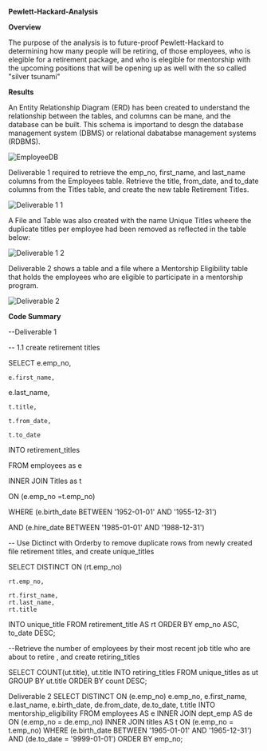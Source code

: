 **Pewlett-Hackard-Analysis**


**Overview**

The purpose of the analysis is to future-proof Pewlett-Hackard to determining how many people will be retiring, of those employees, who is elegible for a retirement package, and who is elegible for mentorship with the upcoming positions that will be opening up as well with the so called "silver tsunami"

**Results**

An Entity Relationship Diagram (ERD) has been created to understand the relationship between the tables, and columns can be mane, and the database can be built.  This schema is importand to desgn the database management system (DBMS) or relational dabatabse management systems (RDBMS).

![EmployeeDB](https://user-images.githubusercontent.com/111101012/205426280-9c278c8a-d7a0-4cc6-b66a-6fb4bdff114d.png)

Deliverable 1 required to retrieve the emp_no, first_name, and last_name columns from the Employees table. Retrieve the title, from_date, and to_date columns from the Titles table, and create the new table Retirement Titles. 

![Deliverable 1 1](https://user-images.githubusercontent.com/111101012/205426248-4f25221e-1961-4c07-be6e-7e518e23a7c5.png)

A File and Table was also created with the name Unique Titles  wheere the duplicate titles per employee had been removed as reflected in the table below:

![Deliverable 1 2](https://user-images.githubusercontent.com/111101012/205426260-00bfc094-7cd2-4091-b7a0-94f1a24824e7.png)

Deliverable 2 shows a table and a file where a Mentorship Eligibility table that holds the employees who are eligible to participate in a mentorship program.

![Deliverable 2](https://user-images.githubusercontent.com/111101012/205426263-e49d3c4f-d59d-4ef4-b12c-5a75cffee8d1.png)

**Code Summary**

--Deliverable 1 

-- 1.1 create retirement titles

SELECT e.emp_no,

    e.first_name,
    
e.last_name,

    t.title,
    
    t.from_date,
    
    t.to_date
    
INTO retirement_titles

FROM employees as e

INNER JOIN Titles as t

ON (e.emp_no =t.emp_no)

WHERE (e.birth_date BETWEEN '1952-01-01' AND '1955-12-31')

AND (e.hire_date BETWEEN '1985-01-01' AND '1988-12-31')


-- Use Dictinct with Orderby to remove duplicate rows from newly created file retirement titles, and create unique_titles

SELECT DISTINCT ON (rt.emp_no) 

    rt.emp_no,
    
    rt.first_name,
    rt.last_name,
    rt.title
INTO unique_title
FROM retirement_title AS rt
ORDER BY emp_no ASC, to_date DESC;

--Retrieve the number of employees by their most recent job title who are about to retire , and create retiring_titles

SELECT COUNT(ut.title), ut.title
INTO retiring_titles
FROM unique_titles as ut
GROUP BY ut.title
ORDER BY count DESC;

Deliverable 2
SELECT DISTINCT ON (e.emp_no)
    e.emp_no,
    e.first_name,
    e.last_name,
    e.birth_date,
    de.from_date,
    de.to_date,
    t.title
INTO mentorship_eligibility
FROM employees AS e
INNER JOIN dept_emp AS de
ON (e.emp_no = de.emp_no)
INNER JOIN titles AS t
ON (e.emp_no = t.emp_no)
WHERE (e.birth_date BETWEEN '1965-01-01' AND '1965-12-31')
AND (de.to_date = '9999-01-01')
ORDER BY emp_no;
